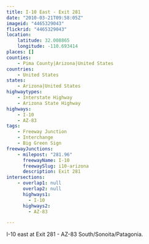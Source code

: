```yaml
---
title: I-10 East - Exit 281
date: "2010-03-21T09:58:05Z"
imageid: "4465329043"
flickrid: "4465329043"
location:
    latitude: 32.008865
    longitude: -110.693414
places: []
counties:
    - Pima County|Arizona|United States
countries:
    - United States
states:
    - Arizona|United States
highwaytypes:
    - Interstate Highway
    - Arizona State Highway
highways:
    - I-10
    - AZ-83
tags:
    - Freeway Junction
    - Interchange
    - Big Green Sign
freewayJunctions:
    - milepost: "281.96"
      freewayName: I-10
      freewaySlug: i10-arizona
      description: Exit 281
intersections:
    - overlap1: null
      overlap2: null
      highways1:
        - I-10
      highways2:
        - AZ-83

---
```

I-10 east at Exit 281 - AZ-83 South/Sonoita/Patagonia.